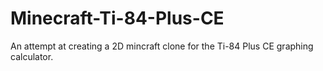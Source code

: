 # Minecraft-Ti-84-Plus-CE
An attempt at creating a 2D mincraft clone for the Ti-84 Plus CE graphing calculator. 
